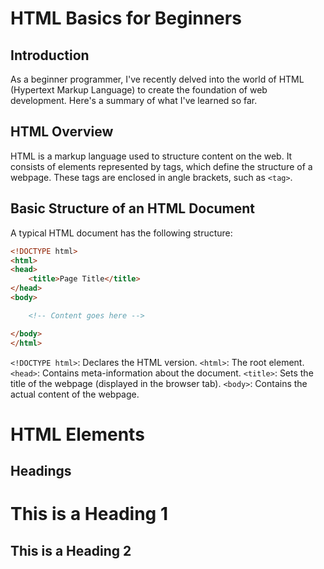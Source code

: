 # HTML Basics for Beginners

## Introduction

As a beginner programmer, I've recently delved into the world of HTML (Hypertext Markup Language) to create the foundation of web development. Here's a summary of what I've learned so far.

## HTML Overview

HTML is a markup language used to structure content on the web. It consists of elements represented by tags, which define the structure of a webpage. These tags are enclosed in angle brackets, such as `<tag>`.

## Basic Structure of an HTML Document

A typical HTML document has the following structure:

```html
<!DOCTYPE html>
<html>
<head>
    <title>Page Title</title>
</head>
<body>

    <!-- Content goes here -->

</body>
</html>
```

`<!DOCTYPE html>`: Declares the HTML version.
`<html>`: The root element.
`<head>`: Contains meta-information about the document.
`<title>`: Sets the title of the webpage (displayed in the browser tab).
`<body>`: Contains the actual content of the webpage.

# HTML Elements
## Headings
<h1>This is a Heading 1</h1>
<h2>This is a Heading 2</h2>
<!-- ... up to h6 -->
